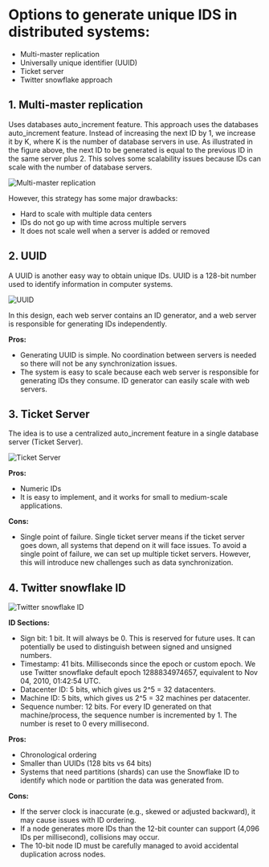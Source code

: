 # Options to generate unique IDS in distributed systems:

- Multi-master replication
- Universally unique identifier (UUID)
- Ticket server
- Twitter snowflake approach

## 1. Multi-master replication

Uses databases auto_increment feature. This approach uses the databases auto_increment feature. Instead of increasing the next ID by 1, we increase it by K, where K is the number of database servers in use. As illustrated in the figure above, the next ID to be generated is equal to the previous ID in the same server plus 2. This solves some scalability issues because IDs can scale with the number of database servers.

![Multi-master replication](%2020250125145601.png)

However, this strategy has some major drawbacks:
- Hard to scale with multiple data centers
- IDs do not go up with time across multiple servers
- It does not scale well when a server is added or removed

## 2. UUID

A UUID is another easy way to obtain unique IDs. UUID is a 128-bit number used to identify information in computer systems.

![UUID](%2020250125150435.png)

In this design, each web server contains an ID generator, and a web server is responsible for generating IDs independently.

**Pros:**
- Generating UUID is simple. No coordination between servers is needed so there will not be any synchronization issues.
- The system is easy to scale because each web server is responsible for generating IDs they consume. ID generator can easily scale with web servers.

## 3. Ticket Server

The idea is to use a centralized auto_increment feature in a single database server (Ticket Server).

![Ticket Server](%2020250125150840.png)

**Pros:**
- Numeric IDs
- It is easy to implement, and it works for small to medium-scale applications.

**Cons:**
- Single point of failure. Single ticket server means if the ticket server goes down, all systems that depend on it will face issues. To avoid a single point of failure, we can set up multiple ticket servers. However, this will introduce new challenges such as data synchronization.

## 4. Twitter snowflake ID

![Twitter snowflake ID](%2020250125151613.png)

**ID Sections:**
- Sign bit: 1 bit. It will always be 0. This is reserved for future uses. It can potentially be used to distinguish between signed and unsigned numbers.
- Timestamp: 41 bits. Milliseconds since the epoch or custom epoch. We use Twitter snowflake default epoch 1288834974657, equivalent to Nov 04, 2010, 01:42:54 UTC.
- Datacenter ID: 5 bits, which gives us 2^5 = 32 datacenters.
- Machine ID: 5 bits, which gives us 2^5 = 32 machines per datacenter.
- Sequence number: 12 bits. For every ID generated on that machine/process, the sequence number is incremented by 1. The number is reset to 0 every millisecond.

**Pros:**
- Chronological ordering
- Smaller than UUIDs (128 bits vs 64 bits)
- Systems that need partitions (shards) can use the Snowflake ID to identify which node or partition the data was generated from.

**Cons:**
- If the server clock is inaccurate (e.g., skewed or adjusted backward), it may cause issues with ID ordering.
- If a node generates more IDs than the 12-bit counter can support (4,096 IDs per millisecond), collisions may occur.
- The 10-bit node ID must be carefully managed to avoid accidental duplication across nodes.